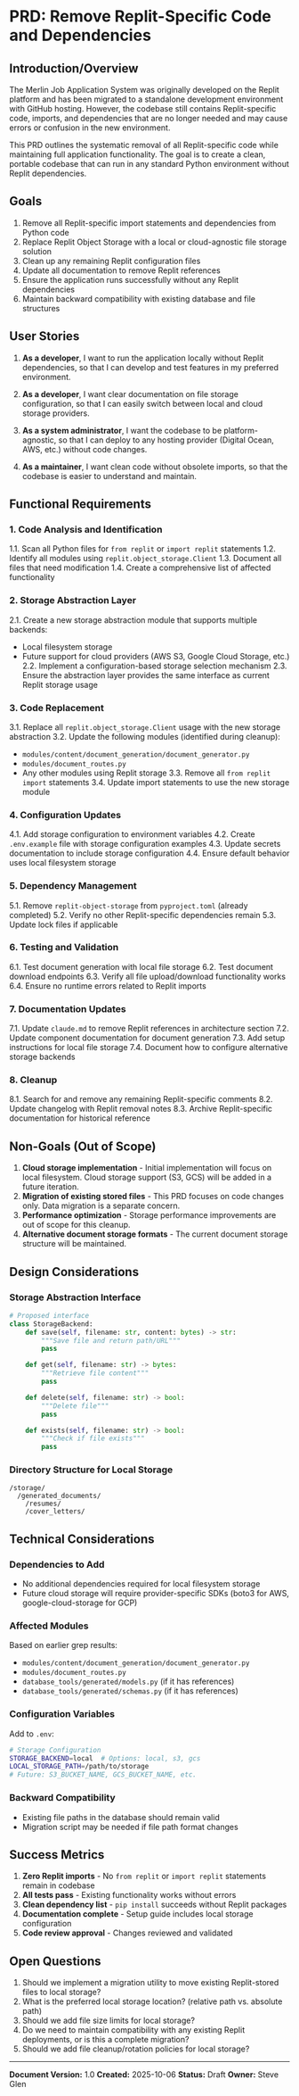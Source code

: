 # PRD: Remove Replit-Specific Code and Dependencies

## Introduction/Overview

The Merlin Job Application System was originally developed on the Replit platform and has been migrated to a standalone development environment with GitHub hosting. However, the codebase still contains Replit-specific code, imports, and dependencies that are no longer needed and may cause errors or confusion in the new environment.

This PRD outlines the systematic removal of all Replit-specific code while maintaining full application functionality. The goal is to create a clean, portable codebase that can run in any standard Python environment without Replit dependencies.

## Goals

1. Remove all Replit-specific import statements and dependencies from Python code
2. Replace Replit Object Storage with a local or cloud-agnostic file storage solution
3. Clean up any remaining Replit configuration files
4. Update all documentation to remove Replit references
5. Ensure the application runs successfully without any Replit dependencies
6. Maintain backward compatibility with existing database and file structures

## User Stories

1. **As a developer**, I want to run the application locally without Replit dependencies, so that I can develop and test features in my preferred environment.

2. **As a developer**, I want clear documentation on file storage configuration, so that I can easily switch between local and cloud storage providers.

3. **As a system administrator**, I want the codebase to be platform-agnostic, so that I can deploy to any hosting provider (Digital Ocean, AWS, etc.) without code changes.

4. **As a maintainer**, I want clean code without obsolete imports, so that the codebase is easier to understand and maintain.

## Functional Requirements

### 1. Code Analysis and Identification
1.1. Scan all Python files for `from replit` or `import replit` statements
1.2. Identify all modules using `replit.object_storage.Client`
1.3. Document all files that need modification
1.4. Create a comprehensive list of affected functionality

### 2. Storage Abstraction Layer
2.1. Create a new storage abstraction module that supports multiple backends:
   - Local filesystem storage
   - Future support for cloud providers (AWS S3, Google Cloud Storage, etc.)
2.2. Implement a configuration-based storage selection mechanism
2.3. Ensure the abstraction layer provides the same interface as current Replit storage usage

### 3. Code Replacement
3.1. Replace all `replit.object_storage.Client` usage with the new storage abstraction
3.2. Update the following modules (identified during cleanup):
   - `modules/content/document_generation/document_generator.py`
   - `modules/document_routes.py`
   - Any other modules using Replit storage
3.3. Remove all `from replit import` statements
3.4. Update import statements to use the new storage module

### 4. Configuration Updates
4.1. Add storage configuration to environment variables
4.2. Create `.env.example` file with storage configuration examples
4.3. Update secrets documentation to include storage configuration
4.4. Ensure default behavior uses local filesystem storage

### 5. Dependency Management
5.1. Remove `replit-object-storage` from `pyproject.toml` (already completed)
5.2. Verify no other Replit-specific dependencies remain
5.3. Update lock files if applicable

### 6. Testing and Validation
6.1. Test document generation with local file storage
6.2. Test document download endpoints
6.3. Verify all file upload/download functionality works
6.4. Ensure no runtime errors related to Replit imports

### 7. Documentation Updates
7.1. Update `claude.md` to remove Replit references in architecture section
7.2. Update component documentation for document generation
7.3. Add setup instructions for local file storage
7.4. Document how to configure alternative storage backends

### 8. Cleanup
8.1. Search for and remove any remaining Replit-specific comments
8.2. Update changelog with Replit removal notes
8.3. Archive Replit-specific documentation for historical reference

## Non-Goals (Out of Scope)

1. **Cloud storage implementation** - Initial implementation will focus on local filesystem. Cloud storage support (S3, GCS) will be added in a future iteration.
2. **Migration of existing stored files** - This PRD focuses on code changes only. Data migration is a separate concern.
3. **Performance optimization** - Storage performance improvements are out of scope for this cleanup.
4. **Alternative document storage formats** - The current document storage structure will be maintained.

## Design Considerations

### Storage Abstraction Interface
```python
# Proposed interface
class StorageBackend:
    def save(self, filename: str, content: bytes) -> str:
        """Save file and return path/URL"""
        pass

    def get(self, filename: str) -> bytes:
        """Retrieve file content"""
        pass

    def delete(self, filename: str) -> bool:
        """Delete file"""
        pass

    def exists(self, filename: str) -> bool:
        """Check if file exists"""
        pass
```

### Directory Structure for Local Storage
```
/storage/
  /generated_documents/
    /resumes/
    /cover_letters/
```

## Technical Considerations

### Dependencies to Add
- No additional dependencies required for local filesystem storage
- Future cloud storage will require provider-specific SDKs (boto3 for AWS, google-cloud-storage for GCP)

### Affected Modules
Based on earlier grep results:
- `modules/content/document_generation/document_generator.py`
- `modules/document_routes.py`
- `database_tools/generated/models.py` (if it has references)
- `database_tools/generated/schemas.py` (if it has references)

### Configuration Variables
Add to `.env`:
```bash
# Storage Configuration
STORAGE_BACKEND=local  # Options: local, s3, gcs
LOCAL_STORAGE_PATH=/path/to/storage
# Future: S3_BUCKET_NAME, GCS_BUCKET_NAME, etc.
```

### Backward Compatibility
- Existing file paths in the database should remain valid
- Migration script may be needed if file path format changes

## Success Metrics

1. **Zero Replit imports** - No `from replit` or `import replit` statements remain in codebase
2. **All tests pass** - Existing functionality works without errors
3. **Clean dependency list** - `pip install` succeeds without Replit packages
4. **Documentation complete** - Setup guide includes local storage configuration
5. **Code review approval** - Changes reviewed and validated

## Open Questions

1. Should we implement a migration utility to move existing Replit-stored files to local storage?
2. What is the preferred local storage location? (relative path vs. absolute path)
3. Should we add file size limits for local storage?
4. Do we need to maintain compatibility with any existing Replit deployments, or is this a complete migration?
5. Should we add file cleanup/rotation policies for local storage?

---

**Document Version:** 1.0
**Created:** 2025-10-06
**Status:** Draft
**Owner:** Steve Glen
